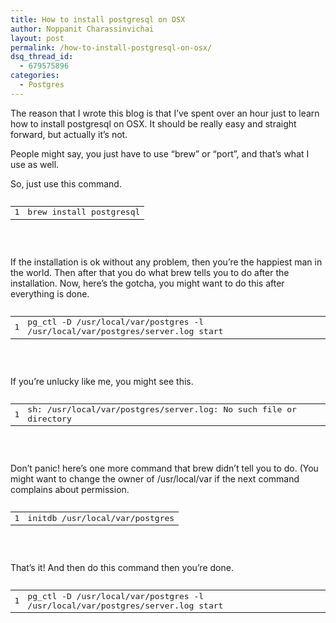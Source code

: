 ```yaml
---
title: How to install postgresql on OSX
author: Noppanit Charassinvichai
layout: post
permalink: /how-to-install-postgresql-on-osx/
dsq_thread_id:
  - 679575896
categories:
  - Postgres
---
```

The reason that I wrote this blog is that I&#8217;ve spent over an hour just to learn how to install postgresql on OSX. It should be really easy and straight forward, but actually it&#8217;s not. 

People might say, you just have to use &#8220;brew&#8221; or &#8220;port&#8221;, and that&#8217;s what I use as well. 

So, just use this command. 

<pre><div class="codecolorer-container text blackboard" style="overflow:auto;white-space:nowrap;width:100%;">
  <table cellspacing="0" cellpadding="0">
    <tr>
      <td class="line-numbers">
        <div>
          1<br />
        </div>
      </td>
      
      <td>
        <div class="text codecolorer">
          brew install postgresql
        </div>
      </td>
    </tr>
  </table>
</div>

</pre>

If the installation is ok without any problem, then you&#8217;re the happiest man in the world. Then after that you do what brew tells you to do after the installation. Now, here&#8217;s the gotcha, you might want to do this after everything is done.

<pre><div class="codecolorer-container text blackboard" style="overflow:auto;white-space:nowrap;width:100%;">
  <table cellspacing="0" cellpadding="0">
    <tr>
      <td class="line-numbers">
        <div>
          1<br />
        </div>
      </td>
      
      <td>
        <div class="text codecolorer">
          pg_ctl -D /usr/local/var/postgres -l /usr/local/var/postgres/server.log start
        </div>
      </td>
    </tr>
  </table>
</div>

</pre>

If you&#8217;re unlucky like me, you might see this.

<pre><div class="codecolorer-container text blackboard" style="overflow:auto;white-space:nowrap;width:100%;">
  <table cellspacing="0" cellpadding="0">
    <tr>
      <td class="line-numbers">
        <div>
          1<br />
        </div>
      </td>
      
      <td>
        <div class="text codecolorer">
          sh: /usr/local/var/postgres/server.log: No such file or directory
        </div>
      </td>
    </tr>
  </table>
</div>

</pre>

Don&#8217;t panic! here&#8217;s one more command that brew didn&#8217;t tell you to do. (You might want to change the owner of /usr/local/var if the next command complains about permission. 

<pre><div class="codecolorer-container text blackboard" style="overflow:auto;white-space:nowrap;width:100%;">
  <table cellspacing="0" cellpadding="0">
    <tr>
      <td class="line-numbers">
        <div>
          1<br />
        </div>
      </td>
      
      <td>
        <div class="text codecolorer">
          initdb /usr/local/var/postgres
        </div>
      </td>
    </tr>
  </table>
</div>

</pre>

That&#8217;s it! And then do this command then you&#8217;re done.

<pre><div class="codecolorer-container text blackboard" style="overflow:auto;white-space:nowrap;width:100%;">
  <table cellspacing="0" cellpadding="0">
    <tr>
      <td class="line-numbers">
        <div>
          1<br />
        </div>
      </td>
      
      <td>
        <div class="text codecolorer">
          pg_ctl -D /usr/local/var/postgres -l /usr/local/var/postgres/server.log start
        </div>
      </td>
    </tr>
  </table>
</div>

</pre>